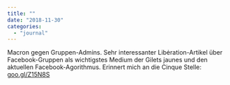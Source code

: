 ```yaml
---
title: ""
date: "2018-11-30"
categories: 
  - "journal"
---
```


Macron gegen Gruppen-Admins. Sehr interessanter Libėration-Artikel über Facebook-Gruppen als wichtigstes Medium der Gilets jaunes und den aktuellen Facebook-Agorithmus. Erinnert mich an die Cinque Stelle: [goo.gl/Z15N8S](https://goo.gl/Z15N8S)
